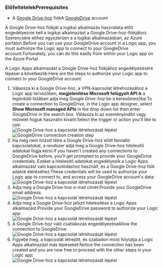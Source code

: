 ### <a name="prerequisites"></a><span data-ttu-id="676e4-101">Előfeltételek</span><span class="sxs-lookup"><span data-stu-id="676e4-101">Prerequisites</span></span>
* <span data-ttu-id="676e4-102">A [Google Drive-hoz](https://www.google.com/drive/) fiók</span><span class="sxs-lookup"><span data-stu-id="676e4-102">A [GoogleDrive](https://www.google.com/drive/) account</span></span>  

<span data-ttu-id="676e4-103">A Google Drive-hoz fiókját a logikai alkalmazás használata előtt engedélyeznie kell a logikai alkalmazást a Google Drive-hoz-fiókjához. Szerencsére ehhez egyszerűen a a logikai alkalmazásban, az Azure portálon.</span><span class="sxs-lookup"><span data-stu-id="676e4-103">Before you can use your GoogleDrive account in a Logic app, you must authorize the Logic app to connect to your GoogleDrive account.Fortunately, you can do this easily from within your Logic app on the Azure Portal.</span></span>  

<span data-ttu-id="676e4-104">A Logic Apps alkalmazást a Google Drive-hoz fiókjához engedélyezésére lépései a következők:</span><span class="sxs-lookup"><span data-stu-id="676e4-104">Here are the steps to authorize your Logic app to connect to your GoogleDrive account:</span></span>  

1. <span data-ttu-id="676e4-105">Válassza ki a Google Drive-hoz, a VPN-kapcsolat létrehozásához a Logic app tervezőben, **megjelenítése Microsoft felügyelt API-k** a legördülő listában adja meg *Google Drive-hoz* be a keresőmezőbe.</span><span class="sxs-lookup"><span data-stu-id="676e4-105">To create a connection to GoogleDrive, in the Logic app designer, select **Show Microsoft managed APIs** in the drop down list then enter *GoogleDrive* in the search box.</span></span> <span data-ttu-id="676e4-106">Válassza ki az eseményindító vagy művelet fogjuk használni kívánt:</span><span class="sxs-lookup"><span data-stu-id="676e4-106">Select the trigger or action you'll like to use:</span></span>  
   <span data-ttu-id="676e4-107">![Google Drive-hoz a kapcsolat létrehozását lépést](./media/connectors-create-api-googledrive/googledrive-1.png)</span><span class="sxs-lookup"><span data-stu-id="676e4-107">![GoogleDrive connection creation step](./media/connectors-create-api-googledrive/googledrive-1.png)</span></span>  
2. <span data-ttu-id="676e4-108">Ha még nem hozott létre a Google Drive-hoz előtt fennálló kapcsolatokat, a rendszer adja meg a Google Drive-hoz hitelesítő adatokat fogja kérni.</span><span class="sxs-lookup"><span data-stu-id="676e4-108">If you haven't created any connections to GoogleDrive before, you'll get prompted to provide your GoogleDrive credentials.</span></span> <span data-ttu-id="676e4-109">Ezeket a hitelesítő adatokat engedélyezik a Logic Apps alkalmazást való kapcsolódáshoz használt, és a Google Drive-hoz fiók adatok eléréséhez:</span><span class="sxs-lookup"><span data-stu-id="676e4-109">These credentials will be used to authorize your Logic app to connect to, and access your GoogleDrive account's data:</span></span>  
   ![Google Drive-hoz a kapcsolat létrehozását lépést](./media/connectors-create-api-googledrive/googledrive-2.png)  
3. <span data-ttu-id="676e4-111">Adja meg a Google Drive-hoz e-mail címét:</span><span class="sxs-lookup"><span data-stu-id="676e4-111">Provide your GoogleDrive email address:</span></span>  
   ![Google Drive-hoz a kapcsolat létrehozását lépést](./media/connectors-create-api-googledrive/googledrive-3.png)  
4. <span data-ttu-id="676e4-113">Adja meg a Google Drive-hoz jelszó hitelesítése a Logic Apps alkalmazást:</span><span class="sxs-lookup"><span data-stu-id="676e4-113">Provide your GoogleDrive password to authorize your Logic app:</span></span>  
   ![Google Drive-hoz a kapcsolat létrehozását lépést](./media/connectors-create-api-googledrive/googledrive-4.png)
5. <span data-ttu-id="676e4-115">A Google Drive-hoz való csatlakozás engedélyezése</span><span class="sxs-lookup"><span data-stu-id="676e4-115">Allow the connection to GoogleDrive</span></span>  
   ![Google Drive-hoz a kapcsolat létrehozását lépést](./media/connectors-create-api-googledrive/googledrive-5.png)  
6. <span data-ttu-id="676e4-117">Figyelje meg, a kapcsolat létrejött, és szabadon most folytatja a Logic Apps alkalmazást más lépéseket:</span><span class="sxs-lookup"><span data-stu-id="676e4-117">Notice the connection has been created and you are now free to proceed with the other steps in your Logic app:</span></span>  
   ![Google Drive-hoz a kapcsolat létrehozását lépést](./media/connectors-create-api-googledrive/googledrive-6.png)  

